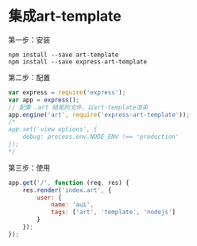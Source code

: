 # 集成art-template

第一步：安装

```shell
npm install --save art-template
npm install --save express-art-template
```

第二步：配置

```javascript
var express = require('express');
var app = express();
// 配置 .art 结尾的文件，以art-template渲染
app.engine('art', require('express-art-template'));
/*
app.set('view options', {
    debug: process.env.NODE_ENV !== 'production'
});
*/
```

第三步：使用

```javascript
app.get('/', function (req, res) {
    res.render('index.art', {
        user: {
            name: 'aui',
            tags: ['art', 'template', 'nodejs']
        }
    });
});
```
